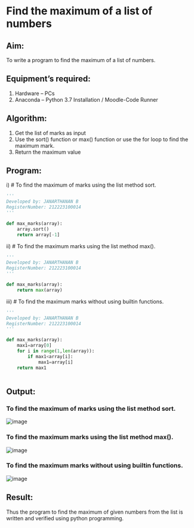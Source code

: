 
# Find the maximum of a list of numbers
## Aim:
To write a program to find the maximum of a list of numbers.
## Equipment’s required:
1.	Hardware – PCs
2.	Anaconda – Python 3.7 Installation / Moodle-Code Runner
## Algorithm:
1.	Get the list of marks as input
2.	Use the sort() function or max() function or use the for loop to find the maximum mark.
3.	Return the maximum value
## Program:

i)	# To find the maximum of marks using the list method sort.
```Python
'''
Developed by: JANARTHANAN B
RegisterNumber: 212223100014
'''

def max_marks(array):
    array.sort()
    return array[-1]

```

ii)	# To find the maximum marks using the list method max().
```Python
'''
Developed by: JANARTHANAN B
RegisterNumber: 212223100014
'''

def max_marks(array):
    return max(array)

```

iii) # To find the maximum marks without using builtin functions.
```Python
'''
Developed by: JANARTHANAN B
RegisterNumber: 212223100014
'''

def max_marks(array):
    max1=array[0]
    for i in range(1,len(array)):
        if max1<array[i]:
            max1=array[i]
    return max1  



```

## Output:
### To find the maximum of marks using the list method sort.
![image](https://github.com/jokerjana/FindMaximum/assets/147173630/8eb2062c-af47-4666-bfd5-bf99f65f9a20)

### To find the maximum marks using the list method max().
![image](https://github.com/jokerjana/FindMaximum/assets/147173630/ede5ecb3-9585-4dfc-8183-66eb766399d2)

### To find the maximum marks without using builtin functions.
![image](https://github.com/jokerjana/FindMaximum/assets/147173630/308e2e32-b929-471c-9510-9de3e6129dd1)


## Result:
Thus the program to find the maximum of given numbers from the list is written and verified using python programming.
